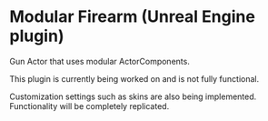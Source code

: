 # Modular Firearm (Unreal Engine plugin)
 Gun Actor that uses modular ActorComponents.

This plugin is currently being worked on and is not fully functional. 

Customization settings such as skins are also being implemented. Functionality will be completely replicated.
